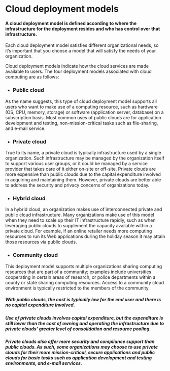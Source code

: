 #  Cloud deployment models 
#### A cloud deployment model is defined according to where the infrastructure for the deployment resides and who has control over that infrastructure.
Each cloud deployment model satisfies different organizational needs, so it’s important that you choose a model that will satisfy the needs of your organization. 

Cloud deployment models indicate how the cloud services are made available to users. The four deployment models associated with cloud computing are as follows:
- ### Public cloud 
As the name suggests, this type of cloud deployment model supports all users who want to make use of a computing resource, such as hardware (OS, CPU, memory, storage) or software (application server, database) on a subscription basis. Most common uses of public clouds are for application development and testing, non-mission-critical tasks such as file-sharing, and e-mail service.
- ### Private cloud
True to its name, a private cloud is typically infrastructure used by a single organization. Such infrastructure may be managed by the organization itself to support various user groups, or it could be managed by a service provider that takes care of it either on-site or off-site. Private clouds are more expensive than public clouds due to the capital expenditure involved in acquiring and maintaining them. However, private clouds are better able to address the security and privacy concerns of organizations today.
- ### Hybrid cloud
In a hybrid cloud, an organization makes use of interconnected private and public cloud infrastructure. Many organizations make use of this model when they need to scale up their IT infrastructure rapidly, such as when leveraging public clouds to supplement the capacity available within a private cloud. For example, if an online retailer needs more computing resources to run its Web applications during the holiday season it may attain those resources via public clouds.
- ### Community cloud
This deployment model supports multiple organizations sharing computing resources that are part of a community; examples include universities cooperating in certain areas of research, or police departments within a county or state sharing computing resources. Access to a community cloud environment is typically restricted to the members of the community.

##### *With public clouds, the cost is typically low for the end user and there is no capital expenditure involved.* 

##### *Use of private clouds involves capital expenditure, but the expenditure is still lower than the cost of owning and operating the infrastructure due to private clouds' greater level of consolidation and resource pooling.*

##### *Private clouds also offer more security and compliance support than public clouds. As such, some organizations may choose to use private clouds for their more mission-critical, secure applications and public clouds for basic tasks such as application development and testing environments, and e-mail services.*
